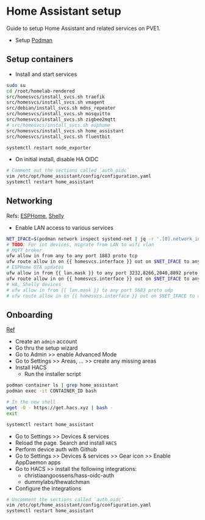 # Home Assistant setup
Guide to setup Home Assistant and related services on PVE1.

- Setup [Podman](./podman.md)

## Setup containers
- Install and start services
```bash
sudo su
cd /root/homelab-rendered
src/homesvcs/install_svcs.sh traefik
src/homesvcs/install_svcs.sh vmagent
src/debian/install_svcs.sh mdns_repeater
src/homesvcs/install_svcs.sh mosquitto
src/homesvcs/install_svcs.sh zigbee2mqtt
# src/homesvcs/install_svcs.sh esphome
src/homesvcs/install_svcs.sh home_assistant
src/homesvcs/install_svcs.sh fluentbit

systemctl restart node_exporter
```

- On initial install, disable HA OIDC
```bash
# Comment out the sections called `auth_oidc`
vim /etc/opt/home_assistant/config/configuration.yaml
systemctl restart home_assistant
```

## Networking
Refs: [ESPHome](https://esphome.io/components/ota/esphome.html), [Shelly](https://www.home-assistant.io/integrations/shelly)
- Enable LAN access to various services
```bash
NET_IFACE=$(podman network inspect systemd-net | jq -r '.[0].network_interface')
# TODO: For iot devices, migrate from LAN to wifi vlan
# MQTT broker
ufw allow in from any to any port 1883 proto tcp
ufw route allow in on {{ homesvcs.interface }} out on $NET_IFACE to any port 1883
# ESPHome OTA updates
ufw allow in from {{ lan.mask }} to any port 3232,8266,2040,8892 proto tcp
ufw route allow in on {{ homesvcs.interface }} out on $NET_IFACE to any port 3232,8266,2040,8892 proto tcp
# HA, Shelly devices
# ufw allow in from {{ lan.mask }} to any port 5683 proto udp
# ufw route allow in on {{ homesvcs.interface }} out on $NET_IFACE to any port 5683
```

## Onboarding

[Ref](https://www.home-assistant.io/getting-started/onboarding/)
- Create an `admin` account
- Go thru the setup wizard
- Go to Admin >> enable Advanced Mode
- Go to Settings >> Areas, ... >> create any missing areas
- Install HACS
  - Run the installer script
```bash
podman container ls | grep home_assistant
podman exec -it CONTAINER_ID bash

# In the new shell
wget -O - https://get.hacs.xyz | bash -
exit

systemctl restart home_assistant
```
  - Go to Settings >> Devices & services
  - Reload the page. Search and install `HACS`
  - Perform device auth with Github
  - Go to Settings >> Devices & services >> Gear icon >> Enable AppDaemon apps
- Go to HACS >> install the following integrations:
  - christiaangoossens/hass-oidc-auth
  - dummylabs/thewatchman
- Configure the integrations
```bash
# Uncomment the sections called `auth_oidc`
vim /etc/opt/home_assistant/config/configuration.yaml
systemctl restart home_assistant
```
